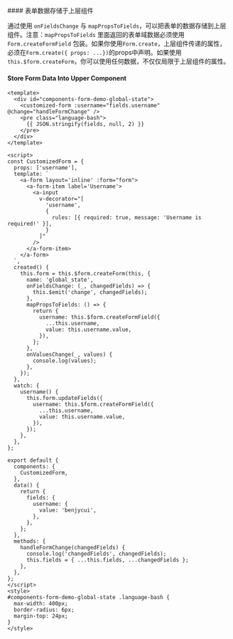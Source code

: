 <cn>
#### 表单数据存储于上层组件

通过使用 `onFieldsChange` 与 `mapPropsToFields`，可以把表单的数据存储到上层组件。注意：`mapPropsToFields` 里面返回的表单域数据必须使用 `Form.createFormField` 包装。如果你使用`Form.create`，上层组件传递的属性，必须在`Form.create({ props: ...})`的props中声明。如果使用`this.$form.createForm`，你可以使用任何数据，不仅仅局限于上层组件的属性。
</cn>
<us>
#### Store Form Data Into Upper Component
</us>

```tpl
<template>
  <div id="components-form-demo-global-state">
    <customized-form :username="fields.username" @change="handleFormChange" />
    <pre class="language-bash">
      {{ JSON.stringify(fields, null, 2) }}
    </pre>
  </div>
</template>

<script>
const CustomizedForm = {
  props: ['username'],
  template: `
    <a-form layout='inline' :form="form">
      <a-form-item label='Username'>
        <a-input
          v-decorator="[
            'username',
            {
              rules: [{ required: true, message: 'Username is required!' }],
            }
          ]"
        />
      </a-form-item>
    </a-form>
  `,
  created() {
    this.form = this.$form.createForm(this, {
      name: 'global_state',
      onFieldsChange: (_, changedFields) => {
        this.$emit('change', changedFields);
      },
      mapPropsToFields: () => {
        return {
          username: this.$form.createFormField({
            ...this.username,
            value: this.username.value,
          }),
        };
      },
      onValuesChange(_, values) {
        console.log(values);
      },
    });
  },
  watch: {
    username() {
      this.form.updateFields({
        username: this.$form.createFormField({
          ...this.username,
          value: this.username.value,
        }),
      });
    },
  },
};

export default {
  components: {
    CustomizedForm,
  },
  data() {
    return {
      fields: {
        username: {
          value: 'benjycui',
        },
      },
    };
  },
  methods: {
    handleFormChange(changedFields) {
      console.log('changedFields', changedFields);
      this.fields = { ...this.fields, ...changedFields };
    },
  },
};
</script>
<style>
#components-form-demo-global-state .language-bash {
  max-width: 400px;
  border-radius: 6px;
  margin-top: 24px;
}
</style>
```